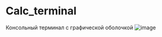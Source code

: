 # Calc_terminal
 Консольный терминал с графической оболочкой
![image](https://user-images.githubusercontent.com/33812651/156835085-a9e60612-33f6-400f-871e-36d770b43bee.png)
